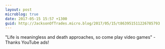 ```yaml
---
layout: post
microblog: true
date: 2017-05-15 15:57 +1300
guid: http://JacksonOfTrades.micro.blog/2017/05/15/t863951511226785793.html
---
```

"Life is meaningless and death approaches, so come play video games" - Thanks YouTube ads!

